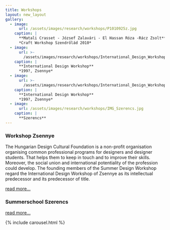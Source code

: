 ```yaml
---
title: Workshops
layout: new_layout
gallery:
  - image:
      url: /assets/images/research/workshops/P1010925z.jpg
    caption: |
      **Matali Crasset - József Zalavári - El Hassan Róza -Rácz Zsolt**
      *Craft Workshop Szendrőlád 2010*
  - image:
      url: >-
        /assets/images/research/workshops/International_Design_Workshop-Zsennye01.jpg
    caption: |
      **International Design Workshop**
      *199?, Zsennye*
  - image:
      url: >-
        /assets/images/research/workshops/International_Design_Workshop-Zsennye02.jpg
    caption: |
      **International Design Workshop**
      *199?, Zsennye*
  - image:
      url: /assets/images/research/workshops/IMG_Szerencs.jpg
    caption: |
      **Szerencs**
---
```


### Workshop Zsennye

The Hungarian Design Cultural Foundation is a non-profit organisation organising common professional programs for designers and designer students. That helps them to keep in touch and to improve their skills. Moreover, the social union and international potentiality of the profession could develop. The founding members of the Summer Design Workshop regard the International Design Workshop of Zsennye as its intellectual predecessor and its predecessor of title.

[read more...](http://www.designworkshop.hu)

### Summerschool Szerencs

[read more...](http://www.szabadiskola.hu)


{% include carousel.html %}

